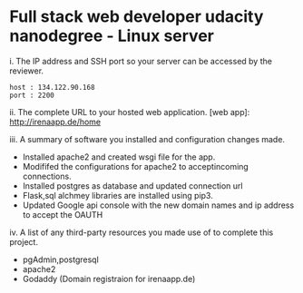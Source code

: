 # Full stack web developer udacity nanodegree - Linux server
i. The IP address and SSH port so your server can be accessed by the reviewer.<br>
```
host : 134.122.90.168
port : 2200
```

ii. The complete URL to your hosted web application.
[web app]: http://irenaapp.de/home

iii. A summary of software you installed and configuration changes made.
- Installed apache2 and created wsgi file for the app.
- Modififed the configurations for apache2 to acceptincoming connections.
- Installed postgres as database and updated connection url
- Flask,sql alchmey libraries are installed using pip3.
- Updated Google api console with the new domain names and ip address to accept the OAUTH

iv. A list of any third-party resources you made use of to complete this project.
- pgAdmin,postgresql
- apache2
- Godaddy (Domain registraion for irenaapp.de)
